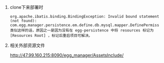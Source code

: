 1. clone下来部署时

   ```
   org.apache.ibatis.binding.BindingException: Invalid bound statement (not found): com.egg.manager.persistence.em.define.db.mysql.mapper.DefinePermissionMapper.findAllPermissionByUserAcccountId
   类似这样的话，原因之一是因为没有在 egg-persistence 中将 resources 标记为  [Resources Root] ，标记后重启项目可解决。
   ```
   
2. 相关外部资源文件

   http://47.99.160.215:8090/egg_manager/AssetsInclude/